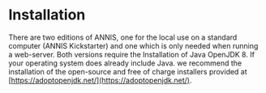 # Installation

There are two editions of ANNIS, one for the local use on a standard computer (ANNIS Kickstarter) and one which is only needed when running a web-server. 
Both versions require the Installation of Java OpenJDK 8.
If your operating system does already include Java. we recommend the installation of the open-source and free of charge installers provided at [https://adoptopenjdk.net/](https://adoptopenjdk.net/).
